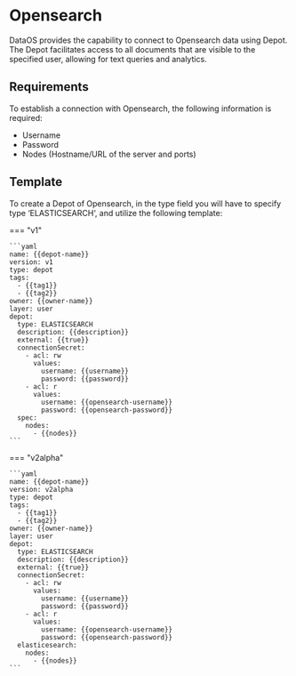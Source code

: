 # Opensearch

DataOS provides the capability to connect to Opensearch data using Depot. The Depot facilitates access to all documents that are visible to the specified user, allowing for text queries and analytics.

## Requirements

To establish a connection with Opensearch, the following information is required:

- Username
- Password
- Nodes (Hostname/URL of the server and ports)

## Template

To create a Depot of Opensearch, in the type field you will have to specify type ‘ELASTICSEARCH‘, and utilize the following template:

=== "v1"

    ```yaml
    name: {{depot-name}}
    version: v1
    type: depot
    tags:
      - {{tag1}}
      - {{tag2}}
    owner: {{owner-name}}
    layer: user
    depot:
      type: ELASTICSEARCH              
      description: {{description}}
      external: {{true}}
      connectionSecret:                
        - acl: rw
          values:
            username: {{username}}
            password: {{password}}
        - acl: r
          values:
            username: {{opensearch-username}}
            password: {{opensearch-password}}
      spec:                           
        nodes:
          - {{nodes}}
    ```
=== "v2alpha"

    ```yaml
    name: {{depot-name}}
    version: v2alpha
    type: depot
    tags:
      - {{tag1}}
      - {{tag2}}
    owner: {{owner-name}}
    layer: user
    depot:
      type: ELASTICSEARCH              
      description: {{description}}
      external: {{true}}
      connectionSecret:                
        - acl: rw
          values:
            username: {{username}}
            password: {{password}}
        - acl: r
          values:
            username: {{opensearch-username}}
            password: {{opensearch-password}}
      elasticesearch:                           
        nodes:
          - {{nodes}}
    ```